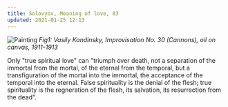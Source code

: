 ```yaml
---
title: Solovyov, Meaning of love, 83
updated: 2021-01-25 12:13
---
```


![Painting](https://upload.wikimedia.org/wikipedia/commons/thumb/3/3e/Vasily_Kandinsky%2C_Improvisation_No._30_%28Cannons%29%2C_1913%2C_1931.511%2C_Art_Institute_of_Chicago.jpg/800px-Vasily_Kandinsky%2C_Improvisation_No._30_%28Cannons%29%2C_1913%2C_1931.511%2C_Art_Institute_of_Chicago.jpg?1611644804666)
*Fig1: Vasily Kandinsky, Improvisation No. 30 (Cannons), oil on canvas, 1911-1913*

Only "true spiritual love" can "triumph over death, not a separation of the immortal from the mortal, of the eternal from the temporal, but a transfiguration of the mortal into the immortal, the acceptance of the temporal into the eternal. False spirituality is the denial of the flesh; true spirituality is the regneration of the flesh, its salvation, its resurrection from the dead".



